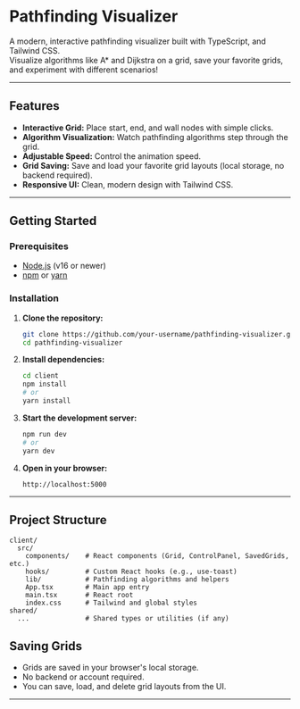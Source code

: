 # Pathfinding Visualizer

A modern, interactive pathfinding visualizer built with TypeScript, and Tailwind CSS.  
Visualize algorithms like A* and Dijkstra on a grid, save your favorite grids, and experiment with different scenarios!

---

##  Features

- **Interactive Grid:** Place start, end, and wall nodes with simple clicks.
- **Algorithm Visualization:** Watch pathfinding algorithms step through the grid.
- **Adjustable Speed:** Control the animation speed.
- **Grid Saving:** Save and load your favorite grid layouts (local storage, no backend required).
- **Responsive UI:** Clean, modern design with Tailwind CSS.

---

##  Getting Started

### Prerequisites

- [Node.js](https://nodejs.org/) (v16 or newer)
- [npm](https://www.npmjs.com/) or [yarn](https://yarnpkg.com/)

### Installation

1. **Clone the repository:**
   ```sh
   git clone https://github.com/your-username/pathfinding-visualizer.git
   cd pathfinding-visualizer
   ```

2. **Install dependencies:**
   ```sh
   cd client
   npm install
   # or
   yarn install
   ```

3. **Start the development server:**
   ```sh
   npm run dev
   # or
   yarn dev
   ```

4. **Open in your browser:**
   ```
   http://localhost:5000
   ```

---

##  Project Structure

```
client/
  src/
    components/    # React components (Grid, ControlPanel, SavedGrids, etc.)
    hooks/         # Custom React hooks (e.g., use-toast)
    lib/           # Pathfinding algorithms and helpers
    App.tsx        # Main app entry
    main.tsx       # React root
    index.css      # Tailwind and global styles
shared/
  ...              # Shared types or utilities (if any)
```


##  Saving Grids

- Grids are saved in your browser's local storage.
- No backend or account required.
- You can save, load, and delete grid layouts from the UI.

---

